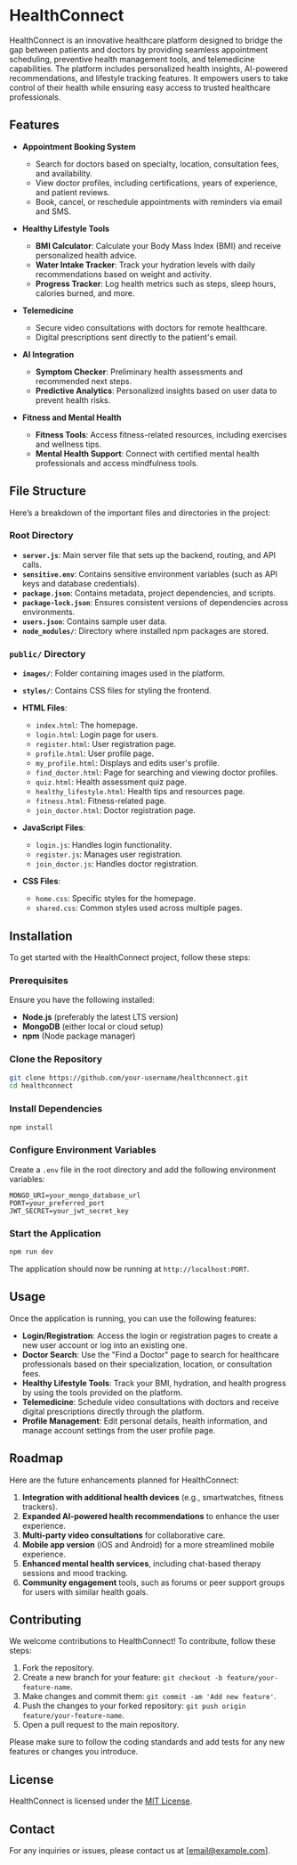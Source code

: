 
# HealthConnect

HealthConnect is an innovative healthcare platform designed to bridge the gap between patients and doctors by providing seamless appointment scheduling, preventive health management tools, and telemedicine capabilities. The platform includes personalized health insights, AI-powered recommendations, and lifestyle tracking features. It empowers users to take control of their health while ensuring easy access to trusted healthcare professionals.

## Features

- **Appointment Booking System**  
  - Search for doctors based on specialty, location, consultation fees, and availability.
  - View doctor profiles, including certifications, years of experience, and patient reviews.
  - Book, cancel, or reschedule appointments with reminders via email and SMS.

- **Healthy Lifestyle Tools**  
  - **BMI Calculator**: Calculate your Body Mass Index (BMI) and receive personalized health advice.
  - **Water Intake Tracker**: Track your hydration levels with daily recommendations based on weight and activity.
  - **Progress Tracker**: Log health metrics such as steps, sleep hours, calories burned, and more.

- **Telemedicine**  
  - Secure video consultations with doctors for remote healthcare.
  - Digital prescriptions sent directly to the patient's email.

- **AI Integration**  
  - **Symptom Checker**: Preliminary health assessments and recommended next steps.
  - **Predictive Analytics**: Personalized insights based on user data to prevent health risks.

- **Fitness and Mental Health**  
  - **Fitness Tools**: Access fitness-related resources, including exercises and wellness tips.
  - **Mental Health Support**: Connect with certified mental health professionals and access mindfulness tools.

## File Structure

Here’s a breakdown of the important files and directories in the project:

### **Root Directory**

- **`server.js`**: Main server file that sets up the backend, routing, and API calls.
- **`sensitive.env`**: Contains sensitive environment variables (such as API keys and database credentials).
- **`package.json`**: Contains metadata, project dependencies, and scripts.
- **`package-lock.json`**: Ensures consistent versions of dependencies across environments.
- **`users.json`**: Contains sample user data.
- **`node_modules/`**: Directory where installed npm packages are stored.

### **`public/` Directory**

- **`images/`**: Folder containing images used in the platform.
- **`styles/`**: Contains CSS files for styling the frontend.
- **HTML Files**:  
  - `index.html`: The homepage.
  - `login.html`: Login page for users.
  - `register.html`: User registration page.
  - `profile.html`: User profile page.
  - `my_profile.html`: Displays and edits user's profile.
  - `find_doctor.html`: Page for searching and viewing doctor profiles.
  - `quiz.html`: Health assessment quiz page.
  - `healthy_lifestyle.html`: Health tips and resources page.
  - `fitness.html`: Fitness-related page.
  - `join_doctor.html`: Doctor registration page.
  
- **JavaScript Files**:  
  - `login.js`: Handles login functionality.
  - `register.js`: Manages user registration.
  - `join_doctor.js`: Handles doctor registration.
  
- **CSS Files**:  
  - `home.css`: Specific styles for the homepage.
  - `shared.css`: Common styles used across multiple pages.

## Installation

To get started with the HealthConnect project, follow these steps:

### Prerequisites
Ensure you have the following installed:
- **Node.js** (preferably the latest LTS version)
- **MongoDB** (either local or cloud setup)
- **npm** (Node package manager)

### Clone the Repository

```bash
git clone https://github.com/your-username/healthconnect.git
cd healthconnect
```

### Install Dependencies

```bash
npm install
```

### Configure Environment Variables

Create a `.env` file in the root directory and add the following environment variables:

```
MONGO_URI=your_mongo_database_url
PORT=your_preferred_port
JWT_SECRET=your_jwt_secret_key
```

### Start the Application

```bash
npm run dev
```

The application should now be running at `http://localhost:PORT`.

## Usage

Once the application is running, you can use the following features:

- **Login/Registration**: Access the login or registration pages to create a new user account or log into an existing one.
- **Doctor Search**: Use the "Find a Doctor" page to search for healthcare professionals based on their specialization, location, or consultation fees.
- **Healthy Lifestyle Tools**: Track your BMI, hydration, and health progress by using the tools provided on the platform.
- **Telemedicine**: Schedule video consultations with doctors and receive digital prescriptions directly through the platform.
- **Profile Management**: Edit personal details, health information, and manage account settings from the user profile page.

## Roadmap

Here are the future enhancements planned for HealthConnect:

1. **Integration with additional health devices** (e.g., smartwatches, fitness trackers).
2. **Expanded AI-powered health recommendations** to enhance the user experience.
3. **Multi-party video consultations** for collaborative care.
4. **Mobile app version** (iOS and Android) for a more streamlined mobile experience.
5. **Enhanced mental health services**, including chat-based therapy sessions and mood tracking.
6. **Community engagement** tools, such as forums or peer support groups for users with similar health goals.

## Contributing

We welcome contributions to HealthConnect! To contribute, follow these steps:

1. Fork the repository.
2. Create a new branch for your feature: `git checkout -b feature/your-feature-name`.
3. Make changes and commit them: `git commit -am 'Add new feature'`.
4. Push the changes to your forked repository: `git push origin feature/your-feature-name`.
5. Open a pull request to the main repository.

Please make sure to follow the coding standards and add tests for any new features or changes you introduce.

## License

HealthConnect is licensed under the [MIT License](LICENSE).

## Contact

For any inquiries or issues, please contact us at [email@example.com].
